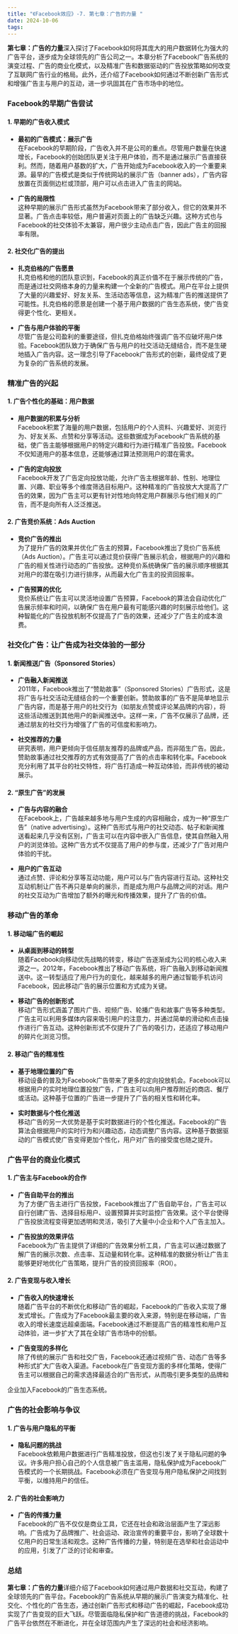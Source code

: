 ```yaml
---
title: "《Facebook效应》-7. 第七章：广告的力量 "
date: 2024-10-06
tags: 
---
```

**第七章：广告的力量**深入探讨了Facebook如何将其庞大的用户数据转化为强大的广告平台，逐步成为全球领先的广告公司之一。本章分析了Facebook广告系统的演变过程、广告的商业化模式，以及精准广告和数据驱动的广告投放策略如何改变了互联网广告行业的格局。此外，还介绍了Facebook如何通过不断创新广告形式和增强广告主与用户的互动，进一步巩固其在广告市场中的地位。

### Facebook的早期广告尝试

#### 1. **早期的广告收入模式**
- **最初的广告模式：展示广告**  
  在Facebook的早期阶段，广告收入并不是公司的重点。尽管用户数量在快速增长，Facebook的创始团队更关注于用户体验，而不是通过展示广告直接获利。然而，随着用户基数的扩大，广告开始成为Facebook收入的一个重要来源。最早的广告模式是类似于传统网站的展示广告（banner ads），广告内容放置在页面侧边栏或顶部，用户可以点击进入广告主的网站。

- **广告的局限性**  
  这种早期的展示广告形式虽然为Facebook带来了部分收入，但它的效果并不显著。广告点击率较低，用户普遍对页面上的广告缺乏兴趣。这种方式也与Facebook的社交体验不太兼容，用户很少主动点击广告，因此广告主的回报率有限。

#### 2. **社交化广告的提出**
- **扎克伯格的广告愿景**  
  扎克伯格和他的团队意识到，Facebook的真正价值不在于展示传统的广告，而是通过社交网络本身的力量来构建一个全新的广告模式。用户在平台上提供了大量的兴趣爱好、好友关系、生活动态等信息，这为精准广告的推送提供了可能性。扎克伯格的愿景是创建一个基于用户数据的广告生态系统，使广告变得更个性化、更相关。

- **广告与用户体验的平衡**  
  尽管广告是公司盈利的重要途径，但扎克伯格始终强调广告不应破坏用户体验。Facebook团队致力于确保广告与用户的社交活动无缝结合，而不是生硬地插入广告内容。这一理念引导了Facebook广告形式的创新，最终促成了更为复杂的广告系统的发展。

### 精准广告的兴起

#### 1. **广告个性化的基础：用户数据**
- **用户数据的积累与分析**  
  Facebook积累了海量的用户数据，包括用户的个人资料、兴趣爱好、浏览行为、好友关系、点赞和分享等活动。这些数据成为Facebook广告系统的基础，使广告主能够根据用户的特定兴趣和行为进行精准广告投放。Facebook不仅知道用户的基本信息，还能够通过算法预测用户的潜在需求。

- **广告的定向投放**  
  Facebook开发了广告定向投放功能，允许广告主根据年龄、性别、地理位置、兴趣、职业等多个维度筛选目标用户。这种精准的广告投放大大提高了广告的效果，因为广告主可以更有针对性地向特定用户群展示与他们相关的广告，而不是向所有人泛泛推送。

#### 2. **广告竞价系统：Ads Auction**
- **竞价广告的推出**  
  为了提升广告的效果并优化广告主的预算，Facebook推出了竞价广告系统（Ads Auction）。广告主可以通过竞价获得广告展示机会，根据用户的兴趣和广告的相关性进行动态的广告投放。这种竞价系统确保广告的展示顺序根据其对用户的潜在吸引力进行排序，从而最大化广告主的投资回报率。

- **广告预算的优化**  
  竞价系统让广告主可以灵活地设置广告预算，Facebook的算法会自动优化广告展示频率和时间，以确保广告在用户最有可能感兴趣的时刻展示给他们。这种智能化的广告投放机制不仅提高了广告的效果，还减少了广告主的成本浪费。

### 社交化广告：让广告成为社交体验的一部分

#### 1. **新闻推送广告（Sponsored Stories）**
- **广告融入新闻推送**  
  2011年，Facebook推出了“赞助故事”（Sponsored Stories）广告形式，这是将广告与社交活动无缝结合的一个重要创新。赞助故事的广告不是简单地显示广告内容，而是基于用户的社交行为（如朋友点赞或评论某品牌的内容），将这些活动推送到其他用户的新闻推送中。这样一来，广告不仅展示了品牌，还通过朋友的社交行为增强了广告的可信度和影响力。

- **社交推荐的力量**  
  研究表明，用户更倾向于信任朋友推荐的品牌或产品，而非陌生广告。因此，赞助故事通过社交推荐的方式有效提高了广告的点击率和转化率。Facebook充分利用了其平台的社交特性，将广告打造成一种互动体验，而非传统的被动展示。

#### 2. **“原生广告”的发展**
- **广告与内容的融合**  
  在Facebook上，广告越来越多地与用户生成的内容相融合，成为一种“原生广告”（native advertising）。这种广告形式与用户的社交动态、帖子和新闻推送看起来几乎没有区别，广告主可以在内容中嵌入广告信息，使其自然融入用户的浏览体验。这种广告方式不仅提高了用户的参与度，还减少了广告对用户体验的干扰。

- **用户的广告互动**  
  通过点赞、评论和分享等互动功能，用户可以与广告内容进行互动。这种社交互动机制让广告不再只是单向的展示，而是成为用户与品牌之间的对话。用户的社交互动为广告增加了额外的曝光和传播效果，提升了广告的价值。

### 移动广告的革命

#### 1. **移动端广告的崛起**
- **从桌面到移动的转型**  
  随着Facebook向移动优先战略的转变，移动广告逐渐成为公司的核心收入来源之一。2012年，Facebook推出了移动广告系统，将广告融入到移动新闻推送中。这一转型适应了用户行为的变化，越来越多的用户通过智能手机访问Facebook，因此移动广告的展示位置和方式成为关键。

- **移动广告的创新形式**  
  移动广告形式涵盖了图片广告、视频广告、轮播广告和故事广告等多种类型。广告主可以利用多媒体内容来吸引用户的注意力，并通过简单的滑动和点击操作进行广告互动。这种创新形式不仅提升了广告的吸引力，还适应了移动用户的碎片化浏览习惯。

#### 2. **移动广告的精准性**
- **基于地理位置的广告**  
  移动设备的普及为Facebook广告带来了更多的定向投放机会。Facebook可以根据用户的实时地理位置投放广告，广告主可以向用户推荐附近的商店、餐厅或活动。这种基于位置的广告进一步提升了广告的相关性和转化率。

- **实时数据与个性化推送**  
  移动广告的另一大优势是基于实时数据进行的个性化推送。Facebook的广告算法会根据用户的实时行为和兴趣动态，动态调整广告内容。这种基于数据驱动的广告模式使广告变得更加个性化，用户对广告的接受度也随之提升。

### 广告平台的商业化模式

#### 1. **广告主与Facebook的合作**
- **广告自助平台的推出**  
  为了方便广告主进行广告投放，Facebook推出了广告自助平台，广告主可以自行创建广告、选择目标用户、设置预算并实时监控广告效果。这个平台使得广告投放流程变得更加透明和灵活，吸引了大量中小企业和个人广告主加入。

- **广告投放的效果评估**  
  Facebook为广告主提供了详细的广告效果分析工具，广告主可以通过数据了解广告的展示次数、点击率、互动量和转化率。这种精准的数据分析让广告主能够更好地优化广告策略，提升广告的投资回报率（ROI）。

#### 2. **广告变现与收入增长**
- **广告收入的快速增长**  
  随着广告平台的不断优化和移动广告的崛起，Facebook的广告收入实现了爆发式增长。广告成为了Facebook最主要的收入来源，特别是在移动端，广告收入的增长速度远超桌面端。Facebook通过不断提高广告的精准性和用户互动体验，进一步扩大了其在全球广告市场中的份额。

- **广告变现的多样化**  
  除了传统的展示广告和社交广告，Facebook还通过视频广告、动态广告等多种形式扩大广告收入渠道。Facebook在广告变现方面的多样化策略，使得广告主可以根据自己的需求选择最适合的广告形式，从而吸引更多类型的品牌和

企业加入Facebook的广告生态系统。

### 广告的社会影响与争议

#### 1. **广告与用户隐私的平衡**
- **隐私问题的挑战**  
  Facebook依赖用户数据进行广告精准投放，但这也引发了关于隐私问题的争议。许多用户担心自己的个人信息被广告主滥用，隐私保护成为Facebook广告模式的一个长期挑战。Facebook必须在广告变现与用户隐私保护之间找到平衡，以维持用户的信任。

#### 2. **广告的社会影响力**
- **广告的传播力量**  
  Facebook的广告不仅仅是商业工具，它还在社会和政治层面产生了深远影响。广告成为了品牌推广、社会运动、政治宣传的重要平台，影响了全球数十亿用户的日常生活和观念。这种广告传播的力量，特别是在选举和社会运动中的应用，引发了广泛的讨论和审查。

### 总结
**第七章：广告的力量**详细介绍了Facebook如何通过用户数据和社交互动，构建了全球领先的广告平台。Facebook的广告系统从早期的展示广告演变为精准化、社交化、个性化的广告生态，通过创新广告形式和移动广告的崛起，Facebook成功实现了广告变现的巨大飞跃。尽管面临隐私保护和广告道德的挑战，Facebook的广告平台依然在不断进化，并在全球范围内产生了深远的社会和经济影响。
